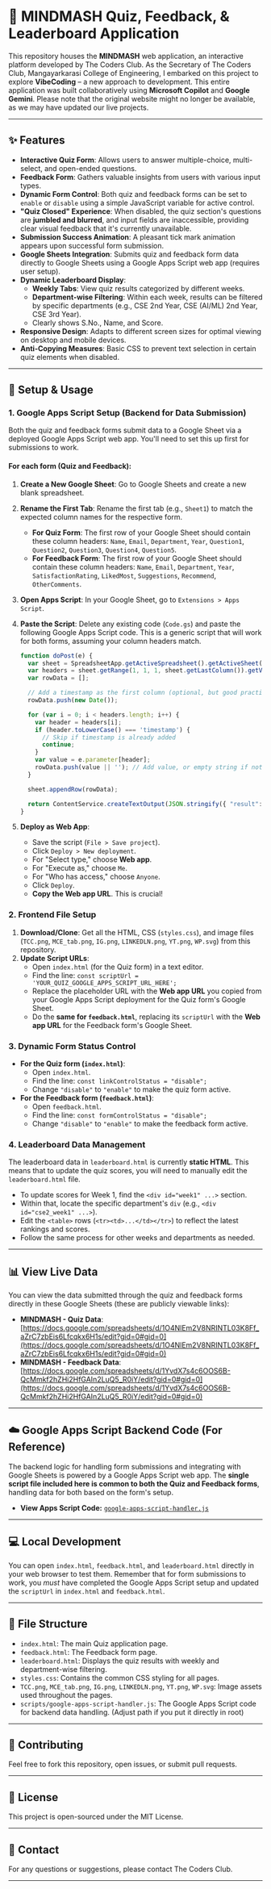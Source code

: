 # 🧠 MINDMASH Quiz, Feedback, & Leaderboard Application

This repository houses the **MINDMASH** web application, an interactive platform developed by The Coders Club. As the Secretary of The Coders Club, Mangayarkarasi College of Engineering, I embarked on this project to explore **VibeCoding** – a new approach to development. This entire application was built collaboratively using **Microsoft Copilot** and **Google Gemini**. Please note that the original website might no longer be available, as we may have updated our live projects.

---

## ✨ Features

* **Interactive Quiz Form**: Allows users to answer multiple-choice, multi-select, and open-ended questions.
* **Feedback Form**: Gathers valuable insights from users with various input types.
* **Dynamic Form Control**: Both quiz and feedback forms can be set to `enable` or `disable` using a simple JavaScript variable for active control.
* **"Quiz Closed" Experience**: When disabled, the quiz section's questions are **jumbled and blurred**, and input fields are inaccessible, providing clear visual feedback that it's currently unavailable.
* **Submission Success Animation**: A pleasant tick mark animation appears upon successful form submission.
* **Google Sheets Integration**: Submits quiz and feedback form data directly to Google Sheets using a Google Apps Script web app (requires user setup).
* **Dynamic Leaderboard Display**:
    * **Weekly Tabs**: View quiz results categorized by different weeks.
    * **Department-wise Filtering**: Within each week, results can be filtered by specific departments (e.g., CSE 2nd Year, CSE (AI/ML) 2nd Year, CSE 3rd Year).
    * Clearly shows S.No., Name, and Score.
* **Responsive Design**: Adapts to different screen sizes for optimal viewing on desktop and mobile devices.
* **Anti-Copying Measures**: Basic CSS to prevent text selection in certain quiz elements when disabled.

---

## 🚀 Setup & Usage

### 1. Google Apps Script Setup (Backend for Data Submission)

Both the quiz and feedback forms submit data to a Google Sheet via a deployed Google Apps Script web app. You'll need to set this up first for submissions to work.

#### For each form (Quiz and Feedback):

1.  **Create a New Google Sheet**: Go to Google Sheets and create a new blank spreadsheet.
2.  **Rename the First Tab**: Rename the first tab (e.g., `Sheet1`) to match the expected column names for the respective form.
    * **For Quiz Form**: The first row of your Google Sheet should contain these column headers: `Name`, `Email`, `Department`, `Year`, `Question1`, `Question2`, `Question3`, `Question4`, `Question5`.
    * **For Feedback Form**: The first row of your Google Sheet should contain these column headers: `Name`, `Email`, `Department`, `Year`, `SatisfactionRating`, `LikedMost`, `Suggestions`, `Recommend`, `OtherComments`.
3.  **Open Apps Script**: In your Google Sheet, go to `Extensions > Apps Script`.
4.  **Paste the Script**: Delete any existing code (`Code.gs`) and paste the following Google Apps Script code. This is a generic script that will work for both forms, assuming your column headers match.

    ```javascript
    function doPost(e) {
      var sheet = SpreadsheetApp.getActiveSpreadsheet().getActiveSheet();
      var headers = sheet.getRange(1, 1, 1, sheet.getLastColumn()).getValues()[0];
      var rowData = [];

      // Add a timestamp as the first column (optional, but good practice)
      rowData.push(new Date());

      for (var i = 0; i < headers.length; i++) {
        var header = headers[i];
        if (header.toLowerCase() === 'timestamp') {
          // Skip if timestamp is already added
          continue;
        }
        var value = e.parameter[header];
        rowData.push(value || ''); // Add value, or empty string if not present
      }

      sheet.appendRow(rowData);

      return ContentService.createTextOutput(JSON.stringify({ "result": "success", "row": nextRow })).setMimeType(ContentService.MimeType.JSON);
    }
    ```
5.  **Deploy as Web App**:
    * Save the script (`File > Save project`).
    * Click `Deploy > New deployment`.
    * For "Select type," choose **Web app**.
    * For "Execute as," choose `Me`.
    * For "Who has access," choose `Anyone`.
    * Click `Deploy`.
    * **Copy the Web app URL**. This is crucial!

### 2. Frontend File Setup

1.  **Download/Clone**: Get all the HTML, CSS (`styles.css`), and image files (`TCC.png`, `MCE_tab.png`, `IG.png`, `LINKEDLN.png`, `YT.png`, `WP.svg`) from this repository.
2.  **Update Script URLs**:
    * Open `index.html` (for the Quiz form) in a text editor.
    * Find the line: `const scriptUrl = 'YOUR_QUIZ_GOOGLE_APPS_SCRIPT_URL_HERE';`
    * Replace the placeholder URL with the **Web app URL** you copied from your Google Apps Script deployment for the Quiz form's Google Sheet.
    * Do the **same for `feedback.html`**, replacing its `scriptUrl` with the **Web app URL** for the Feedback form's Google Sheet.

### 3. Dynamic Form Status Control

* **For the Quiz form (`index.html`)**:
    * Open `index.html`.
    * Find the line: `const linkControlStatus = "disable";`
    * Change `"disable"` to `"enable"` to make the quiz form active.
* **For the Feedback form (`feedback.html`)**:
    * Open `feedback.html`.
    * Find the line: `const formControlStatus = "disable";`
    * Change `"disable"` to `"enable"` to make the feedback form active.

### 4. Leaderboard Data Management

The leaderboard data in `leaderboard.html` is currently **static HTML**. This means that to update the quiz scores, you will need to manually edit the `leaderboard.html` file.

* To update scores for Week 1, find the `<div id="week1" ...>` section.
* Within that, locate the specific department's `div` (e.g., `<div id="cse2_week1" ...>`).
* Edit the `<table>` rows (`<tr><td>...</td></tr>`) to reflect the latest rankings and scores.
* Follow the same process for other weeks and departments as needed.

---

## 📊 View Live Data

You can view the data submitted through the quiz and feedback forms directly in these Google Sheets (these are publicly viewable links):

* **MINDMASH - Quiz Data**: [https://docs.google.com/spreadsheets/d/1O4NlEm2V8NRINTL03K8Ff_aZrC7zbEis6Lfcqkx6H1s/edit?gid=0#gid=0](https://docs.google.com/spreadsheets/d/1O4NlEm2V8NRINTL03K8Ff_aZrC7zbEis6Lfcqkx6H1s/edit?gid=0#gid=0)
* **MINDMASH - Feedback Data**: [https://docs.google.com/spreadsheets/d/1YvdX7s4c6OOS6B-QcMmkf2hZHi2HfGAIn2LuQ5_R0iY/edit?gid=0#gid=0](https://docs.google.com/spreadsheets/d/1YvdX7s4c6OOS6B-QcMmkf2hZHi2HfGAIn2LuQ5_R0iY/edit?gid=0#gid=0)

---

## ☁️ Google Apps Script Backend Code (For Reference)

The backend logic for handling form submissions and integrating with Google Sheets is powered by a Google Apps Script web app. The **single script file included here is common to both the Quiz and Feedback forms**, handling data for both based on the form's setup.

* **View Apps Script Code:** [`google-apps-script-handler.js`](mindmash/google-apps-script-handler.js)

---

## 💻 Local Development

You can open `index.html`, `feedback.html`, and `leaderboard.html` directly in your web browser to test them. Remember that for form submissions to work, you *must* have completed the Google Apps Script setup and updated the `scriptUrl` in `index.html` and `feedback.html`.

---

## 📄 File Structure

* `index.html`: The main Quiz application page.
* `feedback.html`: The Feedback form page.
* `leaderboard.html`: Displays the quiz results with weekly and department-wise filtering.
* `styles.css`: Contains the common CSS styling for all pages.
* `TCC.png`, `MCE_tab.png`, `IG.png`, `LINKEDLN.png`, `YT.png`, `WP.svg`: Image assets used throughout the pages.
* `scripts/google-apps-script-handler.js`: The Google Apps Script code for backend data handling. (Adjust path if you put it directly in root)

---

## 🤝 Contributing

Feel free to fork this repository, open issues, or submit pull requests.

---

## 📝 License

This project is open-sourced under the MIT License.

---

## 📧 Contact

For any questions or suggestions, please contact The Coders Club.

---
